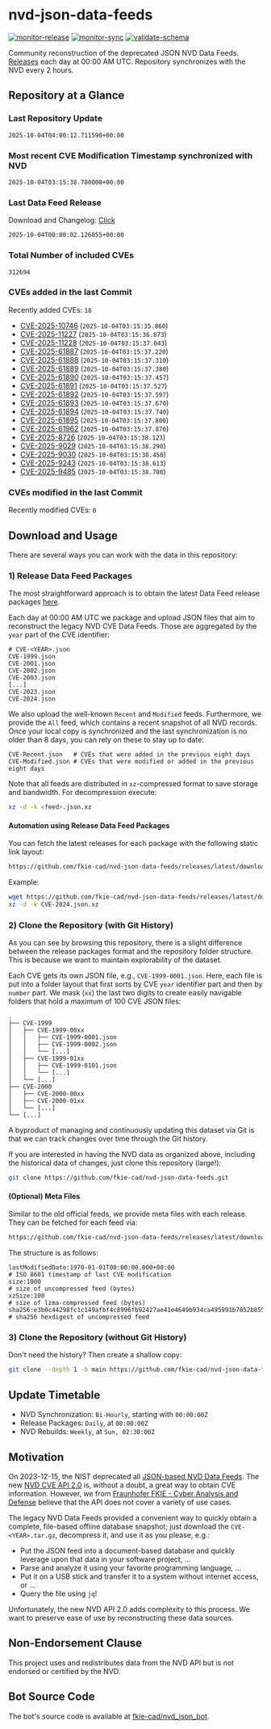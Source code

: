 # nvd-json-data-feeds

[![monitor-release](https://github.com/fkie-cad/nvd-json-data-feeds/actions/workflows/monitor_release.yml/badge.svg)](https://github.com/fkie-cad/nvd-json-data-feeds/actions/workflows/monitor_release.yml)
[![monitor-sync](https://github.com/fkie-cad/nvd-json-data-feeds/actions/workflows/monitor_sync.yml/badge.svg)](https://github.com/fkie-cad/nvd-json-data-feeds/actions/workflows/monitor_sync.yml)
[![validate-schema](https://github.com/fkie-cad/nvd-json-data-feeds/actions/workflows/validate_schema.yml/badge.svg)](https://github.com/fkie-cad/nvd-json-data-feeds/actions/workflows/validate_schema.yml)

Community reconstruction of the deprecated JSON NVD Data Feeds.
[Releases](https://github.com/fkie-cad/nvd-json-data-feeds/releases/latest) each day at 00:00 AM UTC.
Repository synchronizes with the NVD every 2 hours.

## Repository at a Glance

### Last Repository Update

```plain
2025-10-04T04:00:12.711590+00:00
```

### Most recent CVE Modification Timestamp synchronized with NVD

```plain
2025-10-04T03:15:38.780000+00:00
```

### Last Data Feed Release

Download and Changelog: [Click](https://github.com/fkie-cad/nvd-json-data-feeds/releases/latest)

```plain
2025-10-04T00:00:02.126855+00:00
```

### Total Number of included CVEs

```plain
312694
```

### CVEs added in the last Commit

Recently added CVEs: `18`

- [CVE-2025-10746](CVE-2025/CVE-2025-107xx/CVE-2025-10746.json) (`2025-10-04T03:15:35.860`)
- [CVE-2025-11227](CVE-2025/CVE-2025-112xx/CVE-2025-11227.json) (`2025-10-04T03:15:36.873`)
- [CVE-2025-11228](CVE-2025/CVE-2025-112xx/CVE-2025-11228.json) (`2025-10-04T03:15:37.043`)
- [CVE-2025-61887](CVE-2025/CVE-2025-618xx/CVE-2025-61887.json) (`2025-10-04T03:15:37.220`)
- [CVE-2025-61888](CVE-2025/CVE-2025-618xx/CVE-2025-61888.json) (`2025-10-04T03:15:37.310`)
- [CVE-2025-61889](CVE-2025/CVE-2025-618xx/CVE-2025-61889.json) (`2025-10-04T03:15:37.380`)
- [CVE-2025-61890](CVE-2025/CVE-2025-618xx/CVE-2025-61890.json) (`2025-10-04T03:15:37.457`)
- [CVE-2025-61891](CVE-2025/CVE-2025-618xx/CVE-2025-61891.json) (`2025-10-04T03:15:37.527`)
- [CVE-2025-61892](CVE-2025/CVE-2025-618xx/CVE-2025-61892.json) (`2025-10-04T03:15:37.597`)
- [CVE-2025-61893](CVE-2025/CVE-2025-618xx/CVE-2025-61893.json) (`2025-10-04T03:15:37.670`)
- [CVE-2025-61894](CVE-2025/CVE-2025-618xx/CVE-2025-61894.json) (`2025-10-04T03:15:37.740`)
- [CVE-2025-61895](CVE-2025/CVE-2025-618xx/CVE-2025-61895.json) (`2025-10-04T03:15:37.800`)
- [CVE-2025-61962](CVE-2025/CVE-2025-619xx/CVE-2025-61962.json) (`2025-10-04T03:15:37.870`)
- [CVE-2025-8726](CVE-2025/CVE-2025-87xx/CVE-2025-8726.json) (`2025-10-04T03:15:38.123`)
- [CVE-2025-9029](CVE-2025/CVE-2025-90xx/CVE-2025-9029.json) (`2025-10-04T03:15:38.290`)
- [CVE-2025-9030](CVE-2025/CVE-2025-90xx/CVE-2025-9030.json) (`2025-10-04T03:15:38.450`)
- [CVE-2025-9243](CVE-2025/CVE-2025-92xx/CVE-2025-9243.json) (`2025-10-04T03:15:38.613`)
- [CVE-2025-9485](CVE-2025/CVE-2025-94xx/CVE-2025-9485.json) (`2025-10-04T03:15:38.780`)


### CVEs modified in the last Commit

Recently modified CVEs: `0`



## Download and Usage

There are several ways you can work with the data in this repository:

### 1) Release Data Feed Packages

The most straightforward approach is to obtain the latest Data Feed release packages [here](https://github.com/fkie-cad/nvd-json-data-feeds/releases/latest).

Each day at 00:00 AM UTC we package and upload JSON files that aim to reconstruct the legacy NVD CVE Data Feeds.
Those are aggregated by the `year` part of the CVE identifier:

```
# CVE-<YEAR>.json
CVE-1999.json
CVE-2001.json
CVE-2002.json
CVE-2003.json
[...]
CVE-2023.json
CVE-2024.json
```

We also upload the well-known `Recent` and `Modified` feeds.
Furthermore, we provide the `All` feed, which contains a recent snapshot of all NVD records.
Once your local copy is synchronized and the last synchronization is no older than 8 days, you can rely on these to stay up to date:

```plain
CVE-Recent.json   # CVEs that were added in the previous eight days
CVE-Modified.json # CVEs that were modified or added in the previous eight days
```

Note that all feeds are distributed in `xz`-compressed format to save storage and bandwidth.
For decompression execute:

```sh
xz -d -k <feed>.json.xz
```

#### Automation using Release Data Feed Packages

You can fetch the latest releases for each package with the following static link layout:

```sh
https://github.com/fkie-cad/nvd-json-data-feeds/releases/latest/download/CVE-<YEAR>.json.xz
```

Example:

```sh
wget https://github.com/fkie-cad/nvd-json-data-feeds/releases/latest/download/CVE-2024.json.xz
xz -d -k CVE-2024.json.xz
```

### 2) Clone the Repository (with Git History)

As you can see by browsing this repository, there is a slight difference between the release packages format and the repository folder structure.
This is because we want to maintain explorability of the dataset.

Each CVE gets its own JSON file, e.g., `CVE-1999-0001.json`.
Here, each file is put into a folder layout that first sorts by CVE `year` identifier part and then by `number` part.
We mask (`xx`) the last two digits to create easily navigable folders that hold a maximum of 100 CVE JSON files:

```plain
.
├── CVE-1999
│   ├── CVE-1999-00xx
│   │   ├── CVE-1999-0001.json
│   │   ├── CVE-1999-0002.json
│   │   └── [...]
│   ├── CVE-1999-01xx
│   │   ├── CVE-1999-0101.json
│   │   └── [...]
│   └── [...]
├── CVE-2000
│   ├── CVE-2000-00xx
│   ├── CVE-2000-01xx
│   └── [...]
└── [...]
```

A byproduct of managing and continuously updating this dataset via Git is that we can track changes over time through the Git history.

If you are interested in having the NVD data as organized above, including the historical data of changes, just clone this repository (large!):

```sh
git clone https://github.com/fkie-cad/nvd-json-data-feeds.git
```

#### (Optional) Meta Files

Similar to the old official feeds, we provide meta files with each release. They can be fetched for each feed via:

```sh
https://github.com/fkie-cad/nvd-json-data-feeds/releases/latest/download/CVE-<YEAR>.meta
```

The structure is as follows:

```plain
lastModifiedDate:1970-01-01T00:00:00.000+00:00                          # ISO 8601 timestamp of last CVE modification
size:1000                                                               # size of uncompressed feed (bytes)
xzSize:100                                                              # size of lzma-compressed feed (bytes)
sha256:e3b0c44298fc1c149afbf4c8996fb92427ae41e4649b934ca495991b7852b855 # sha256 hexdigest of uncompressed feed
```

### 3) Clone the Repository (without Git History)

Don't need the history? Then create a shallow copy:

```sh
git clone --depth 1 -b main https://github.com/fkie-cad/nvd-json-data-feeds.git
```


## Update Timetable

* NVD Synchronization: `Bi-Hourly`, starting with `00:00:00Z`
* Release Packages: `Daily`, at `00:00:00Z`
* NVD Rebuilds: `Weekly`, at `Sun, 02:30:00Z`


## Motivation

On 2023-12-15, the NIST deprecated all [JSON-based NVD Data Feeds](https://nvd.nist.gov/vuln/data-feeds#divRetirementBanner-1).
The new [NVD CVE API 2.0](https://nvd.nist.gov/developers/vulnerabilities) is, without a doubt, a great way to obtain CVE information.
However, we from [Fraunhofer FKIE - Cyber Analysis and Defense](https://www.fkie.fraunhofer.de/en/departments/cad.html) believe that the API does not cover a variety of use cases.

The legacy NVD Data Feeds provided a convenient way to quickly obtain a complete, file-based offline database snapshot; just download the `CVE-<YEAR>.tar.gz`, decompress it, and use it as you please, e.g.:

- Put the JSON feed into a document-based database and quickly leverage upon that data in your software project, ...
- Parse and analyze it using your favorite programming language, ...
- Put it on a USB stick and transfer it to a system without internet access, or ...
- Query the file using `jq`!

Unfortunately, the new NVD API 2.0 adds complexity to this process.
We want to preserve ease of use by reconstructing these data sources.

## Non-Endorsement Clause

This project uses and redistributes data from the NVD API but is not endorsed or certified by the NVD.

## Bot Source Code

The bot's source code is available at [fkie-cad/nvd\_json\_bot](https://github.com/fkie-cad/nvd_json_bot).